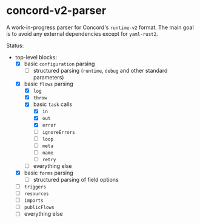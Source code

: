# concord-v2-parser

A work-in-progress parser for Concord's `runtime-v2` format.
The main goal is to avoid any external dependencies except for `yaml-rust2`.

Status:
- top-level blocks:
  - [x] basic `configuration` parsing
    - [ ] structured parsing (`runtime`, `debug` and other standard parameters)
  - [x] basic `flows` parsing
    - [x] `log`
    - [x] `throw`
    - [x] basic `task` calls
        - [x] `in`
        - [x] `out`
        - [x] `error`
        - [ ] `ignoreErrors`
        - [ ] `loop`
        - [ ] `meta`
        - [ ] `name`
        - [ ] `retry`
    - [ ] everything else
  - [x] basic `forms` parsing
    - [ ] structured parsing of field options
  - [ ] `triggers`
  - [ ] `resources`
  - [ ] `imports`
  - [ ] `publicFlows`
  - [ ] everything else
